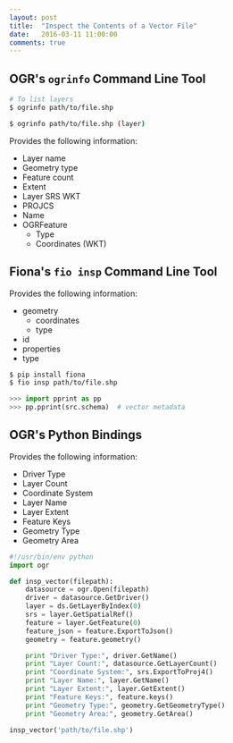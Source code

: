 ```yaml
---
layout: post
title:  "Inspect the Contents of a Vector File"
date:   2016-03-11 11:00:00
comments: true
---
```


## OGR's `ogrinfo` Command Line Tool

```bash
# To list layers
$ ogrinfo path/to/file.shp
```

```bash
$ ogrinfo path/to/file.shp (layer)
```

Provides the following information:

- Layer name
- Geometry type
- Feature count
- Extent
- Layer SRS WKT
- PROJCS
- Name
- OGRFeature
  - Type
  - Coordinates (WKT)

## Fiona's `fio insp` Command Line Tool

Provides the following information:

- geometry
  - coordinates
  - type
- id
- properties
- type

```bash
$ pip install fiona
$ fio insp path/to/file.shp
```

```python
>>> import pprint as pp
>>> pp.pprint(src.schema)  # vector metadata
```


## OGR's Python Bindings

Provides the following information:

- Driver Type
- Layer Count
- Coordinate System
- Layer Name
- Layer Extent
- Feature Keys
- Geometry Type
- Geometry Area

```python
#!/usr/bin/env python
import ogr

def insp_vector(filepath):
    datasource = ogr.Open(filepath)
    driver = datasource.GetDriver()
    layer = ds.GetLayerByIndex(0)
    srs = layer.GetSpatialRef()
    feature = layer.GetFeature(0)
    feature_json = feature.ExportToJson()
    geometry = feature.geometry()

    print "Driver Type:", driver.GetName()
    print "Layer Count:", datasource.GetLayerCount()
    print "Coordinate System:", srs.ExportToProj4()
    print "Layer Name:", layer.GetName()
    print "Layer Extent:", layer.GetExtent()
    print "Feature Keys:", feature.keys()
    print "Geometry Type:", geometry.GetGeometryType()
    print "Geometry Area:", geometry.GetArea()

insp_vector('path/to/file.shp')
```
